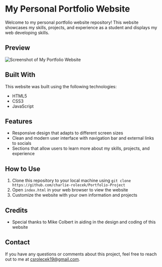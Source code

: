 # My Personal Portfolio Website

Welcome to my personal portfolio website repository! This website showcases my skills, projects, and experience as a student and displays my web developing skills. 

## Preview

![Screenshot of My Portfolio Website](https://imgur.com/a/OoSkAQO)

## Built With

This website was built using the following technologies:

- HTML5
- CSS3
- JavaScript

## Features

- Responsive design that adapts to different screen sizes
- Clean and modern user interface with navigation bar and external links to socials
- Sections that allow users to learn more about my skills, projects, and experience

## How to Use

1. Clone this repository to your local machine using `git clone https://github.com/charlie-rolecek/Portfolio-Project`
2. Open `index.html` in your web browser to view the website
3. Customize the website with your own information and projects

## Credits 
- Special thanks to Mike Colbert in aiding in the design and coding of this website

## Contact

If you have any questions or comments about this project, feel free to reach out to me at [csrolecek19@gmail.com](mailto:csrolecek19@gmail.com).

